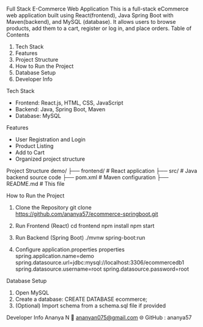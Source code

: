 Full Stack E-Commerce Web Application
This is a full-stack eCommerce web application built using React(frontend), Java Spring Boot with Maven(backend), and MySQL (database). 
It allows users to browse products, add them to a cart, register or log in, and place orders.
Table of Contents
1. Tech Stack
2. Features
3. Project Structure
4. How to Run the Project
5. Database Setup
6. Developer Info

 Tech Stack
- Frontend: React.js, HTML, CSS, JavaScript  
- Backend: Java, Spring Boot, Maven  
- Database: MySQL
  
Features
-  User Registration and Login
-  Product Listing
-  Add to Cart
-  Organized project structure

 Project Structure
demo/ 
├── frontend/         # React application 
├── src/              # Java backend source code 
├── pom.xml           # Maven configuration 
├── README.md         # This file

How to Run the Project

 1. Clone the Repository
git clone https://github.com/ananya57/ecommerce-springboot.git

 2. Run Frontend (React)
cd frontend npm install npm start

 3. Run Backend (Spring Boot)
./mvnw spring-boot:run

 4. Configure application.properties
properties
spring.application.name=demo
spring.datasource.url=jdbc:mysql://localhost:3306/ecommercedb1
spring.datasource.username=root
spring.datasource.password=root


 Database Setup
1. Open MySQL
2. Create a database:
CREATE DATABASE ecommerce;
3. (Optional) Import schema from a schema.sql file if provided

 Developer Info
Ananya N
📧 ananyan075@gmail.com
🌐 GitHub : ananya57


 
